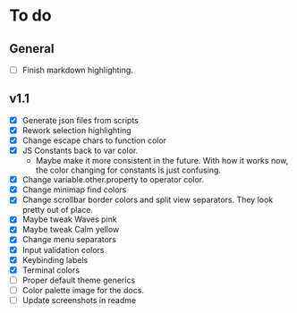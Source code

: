 # To do

## General

- [ ] Finish markdown highlighting.

## v1.1

- [x] Generate json files from scripts
- [x] Rework selection highlighting
- [x] Change escape chars to function color
- [x] JS Constants back to var color.
    - Maybe make it more consistent in the future.
With how it works now, the color changing for constants
is just confusing.
- [x] Change variable.other.property to operator color.
- [x] Change minimap find colors
- [x] Change scrollbar border colors and split view separators.
They look pretty out of place.
- [x] Maybe tweak Waves pink
- [x] Maybe tweak Calm yellow
- [x] Change menu separators
- [x] Input validation colors
- [x] Keybinding labels
- [x] Terminal colors
- [ ] Proper default theme generics
- [ ] Color palette image for the docs.
- [ ] Update screenshots in readme
